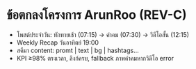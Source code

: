 # ข้อตกลงโครงการ ArunRoo (REV-C)

- โพสต์ประจำวัน: ทักทายเช้า (07:15) → คำคม (07:30) → วิดีโอสั้น (12:15)
- Weekly Recap วันอาทิตย์ 19:00
- สคีมา content: promt | text | bg | hashtags...
- KPI ≥98% ตรงเวลา, ลิงก์ครบ, fallback ภาพคำคมหากวิดีโอ error

